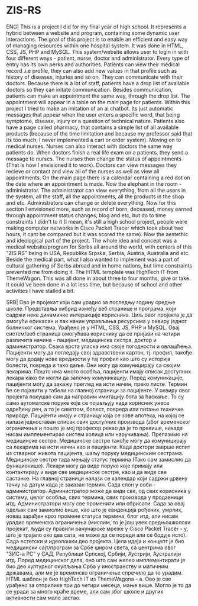 # ZIS-RS
ENG| This is a project I did for my final year of high school. It represents a hybrid between a website and program, containing some dynamic user interactions. The goal of this project is to enable an efficient and easy way of managing resources within one hospital system. It was done in HTML, CSS, JS, PHP and MySQL.
This system/website allows user to login in with four different ways - patient, nurse, doctor and administrator. Every type of entry has its own perks and authorities. 
Patients can view their medical record .i.e profile, they can also add new values in that profile such as history of diseases, injuries and so on. They can communicate with their doctors. Because there is a lot of staff, patients have a drop list of available doctors so they can initate communication. Besides communication, patients can make an appointment the same way, through the drop list. The appointment will appear in a table on the main page for patients. Within this project I tried to make an imitation of an ai chatbot. Its just automatic messages that appear when the user enters a specific word, that being symptome, disease, injury or a question of technical nature. Patients also have a page called pharmacy, that contains a simple list of all available products (because of the time limitation and because my professor said that its too much, I never implemented a cart or order system). Moving on to medical nurses. 
Nurses can also interact with doctors the same way patients do. When doctors finish a real life exam on a patients, they send a message to nurses. The nurses then change the status of appointments (That is how I envisioned it to work). 
Doctors can view messages they recieve or contact and view all of the nurses as well as view all appointments. On the main page there is a calendar containing a red dot on the date where an appointment is made.
Now the elephant in the room - administrator. The administrator can view everything, from all the users in the system, all the staff, all the appointments, all the products in the shop and etc. Administrators can change or delete everything. Now for this section I envisioned more, such as record of born, deceased, money earned through appointment status changes, blog and etc, but do to time constraints I didn't to it (I mean, it's still a high school project, people were making computer networks in Cisco Packet Tracer which took about two hours, it cant be compared but it was scored the same). 
Now the aestethic and ideological part of the project. The whole idea and concept was a medical website/program for Serbs all around the world, with centers of this "ZIS RS" being in USA, Republika Srpska, Serbia, Austria, Australia and etc. Beside the medical part, what I also wanted to implement was a part of cultural gathering of Serbs abroad and in home nations, but time constraints prevented me from doing it. 
The HTML template was HighTech IT from ThemeWagon. 
This was all done in about three to four months, give or take. It could've been done in a lot less time, but because of school and other activities I have stalled a bit.  

SRB| Ово је пројекат који сам урадио за последњу годину средње школе. Представља хибрид између веб странице и програма, који садржи неке динамичке интеракције корисника. Циљ овог пројекта је да омогући ефикасан и лак начин управљања ресурсима у оквиру једног болничког система. Урађено је у HTML, CSS, JS, PHP и MySQL.
Овај систем/веб страница омогућава кориснику да се пријави на четири различита начина - пацијент, медицинска сестра, доктор и администратор. Свака врста уласка има своје погодности и овлашћења. 
Пацијенти могу да погледају свој здравствени картон, тј. профил, такође могу да додају нове вредности у тај профил као што су историја болести, повреда и тако даље. Они могу да комуницирају са својим лекарима. Пошто има много особља, пацијенти имају списак доступних лекара како би могли да започну комуникацију. Поред комуникације, пацијенти могу да закажу преглед на исти начин, преко листе. Термин ће се појавити у табели на главној страници за пацијенте. У оквиру овог пројекта покушао сам да направим имитацију бота за ћаскање. То су само аутоматске поруке које се појављују када корисник унесе одређену реч, а то је симптом, болест, повреда или питање техничке природе. Пацијенти имају и страницу која се зове апотека, на којој се налази једноставан списак свих доступних производа (због временског ограничења и пошто је мој професор рекао да је то превише, никада нисам имплементирао систем колица или наручивања). Прелазимо на медицинске сестре.
Медицинске сестре такође могу да комуницирају са лекарима на исти начин као и пацијенти. Када доктори заврше испит из стварног живота пацијента, шаљу поруку медицинским сестрама. Медицинске сестре тада мењају статус термина (Тако сам замислио да функционише). 
Лекари могу да виде поруке које примају или контактирају и виде све медицинске сестре, као и да виде све састанке. На главној страници налази се календар који садржи црвену тачку на датум када је заказан термин.
Сада слон у соби - администратор. Администратор може да види све, од свих корисника у систему, целог особља, свих термина, свих производа у продавници итд. Администратори могу све променити или обрисати. Сада за овај одељак сам замислио више, као што је евиденција рођених, умрлих, новац зарађен кроз промене статуса термина, блог итд, али нисам урадио временска ограничења (мислим, то је још увек средњошколски пројекат, људи су правили рачунарске мреже у Cisco Packet Tracer - у, што је трајало око два сата, не може да се пореди али се бодује исто). 
Сада естетски и идеолошки део пројекта. Цела идеја и концепт је био медицински сајт/програм за Србе широм света, са центрима овог "ЗИС-а РС" у САД, Републици Српској, Србији, Аустрији, Аустралији итд. Поред медицинског дела, оно што сам желео имплементирати је био део културног окупљања Срба у иностранству и матичним државама, али ме је временско ограничење спречило да то урадим.
HTML шаблон је био HighTech IT из ThemeWagona - а. 
Ово је све урађено за отприлике три до четири месеца, мање више. Могло је то да се уради за много краће време, али сам због школе и других активности сам мало застао.
